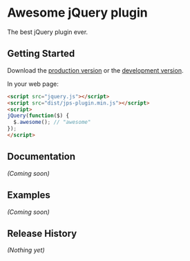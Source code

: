 # Awesome jQuery plugin

The best jQuery plugin ever.

## Getting Started

Download the [production version][min] or the [development version][max].

[min]: https://raw.github.com/jonniespratley/jquery-jps-plugin/master/dist/jquery.jps-plugin.min.js
[max]: https://raw.github.com/jonniespratley/jquery-jps-plugin/master/dist/jquery.jps-plugin.js

In your web page:

```html
<script src="jquery.js"></script>
<script src="dist/jps-plugin.min.js"></script>
<script>
jQuery(function($) {
  $.awesome(); // "awesome"
});
</script>
```

## Documentation
_(Coming soon)_

## Examples
_(Coming soon)_

## Release History
_(Nothing yet)_
